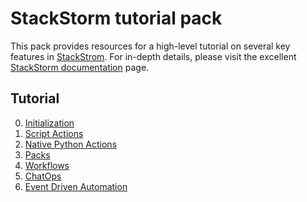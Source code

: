 # StackStorm tutorial pack

This pack provides resources for a high-level tutorial on several key features
in [StackStrom](https://stackstorm.com/). For in-depth details, please visit
the excellent [StackStorm documentation](https://docs.stackstorm.com/) page.

## Tutorial

0. [Initialization](doc/00_init.md)
1. [Script Actions](doc/01_actions_script.md)
1. [Native Python Actions](doc/02_actions_native.md)
2. [Packs](doc/03_packs.md)
3. [Workflows](doc/04_workflows.md)
4. [ChatOps](doc/05_chatops.md)
5. [Event Driven Automation](doc/06_event_dirven.md)
